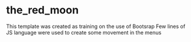 # the_red_moon
This template was created as training on the use of Bootsrap Few lines of JS language were used to create some movement in the menus
